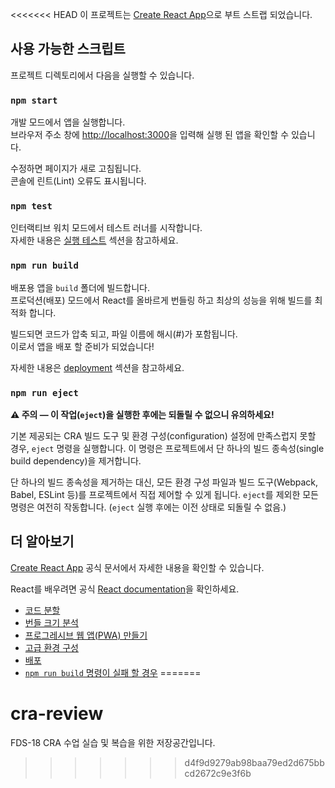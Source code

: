 <<<<<<< HEAD
이 프로젝트는 [Create React App](https://github.com/facebook/create-react-app)으로 부트 스트랩 되었습니다.


## 사용 가능한 스크립트

프로젝트 디렉토리에서 다음을 실행할 수 있습니다.

### `npm start`

개발 모드에서 앱을 실행합니다.<br />
브라우저 주소 창에 [http://localhost:3000](http://localhost:3000)을 입력해 실행 된 앱을 확인할 수 있습니다.


수정하면 페이지가 새로 고침됩니다. <br />
콘솔에 린트(Lint) 오류도 표시됩니다.

### `npm test`

인터랙티브 워치 모드에서 테스트 러너를 시작합니다.<br />
자세한 내용은 [실행 테스트](https://facebook.github.io/create-react-app/docs/running-tests) 섹션을 참고하세요.

### `npm run build`

배포용 앱을 `build` 폴더에 빌드합니다. <br />
프로덕션(배포) 모드에서 React를 올바르게 번들링 하고 최상의 성능을 위해 빌드를 최적화 합니다.

빌드되면 코드가 압축 되고, 파일 이름에 해시(#)가 포함됩니다. <br />
이로서 앱을 배포 할 준비가 되었습니다!

자세한 내용은 [deployment](https://facebook.github.io/create-react-app/docs/deployment) 섹션을 참고하세요.

### `npm run eject`

**⚠️ 주의 — 이 작업(`eject`)을 실행한 후에는 되돌릴 수 없으니 유의하세요!**

기본 제공되는 CRA 빌드 도구 및 환경 구성(configuration) 설정에 만족스럽지 못할 경우, `eject` 명령을 실행합니다. 
이 명령은 프로젝트에서 단 하나의 빌드 종속성(single build dependency)을 제거합니다.

단 하나의 빌드 종속성을 제거하는 대신, 모든 환경 구성 파일과 빌드 도구(Webpack, Babel, ESLint 등)를 프로젝트에서 직접 제어할 수 있게 됩니다. `eject`를 제외한 모든 명령은 여전히 작동합니다. (`eject` 실행 후에는 이전 상태로 되돌릴 수 없음.)


## 더 알아보기

[Create React App](https://facebook.github.io/create-react-app/docs/getting-started) 공식 문서에서 자세한 내용을 확인할 수 있습니다.

React를 배우려면 공식 [React documentation](https://reactjs.org/)을 확인하세요.

- [코드 분할](https://facebook.github.io/create-react-app/docs/code-splitting)
- [번들 크기 분석](https://facebook.github.io/create-react-app/docs/analyzing-the-bundle-size)
- [프로그레시브 웹 앱(PWA) 만들기](https://facebook.github.io/create-react-app/docs/making-a-progressive-web-app)
- [고급 환경 구성](https://facebook.github.io/create-react-app/docs/advanced-configuration)
- [배포](https://facebook.github.io/create-react-app/docs/deployment)
- [`npm run build` 명령이 실패 할 경우](https://facebook.github.io/create-react-app/docs/troubleshooting#npm-run-build-fails-to-minify)
=======
# cra-review
FDS-18 CRA 수업 실습 및 복습을 위한 저장공간입니다.
>>>>>>> d4f9d9279ab98baa79ed2d675bbcd2672c9e3f6b
